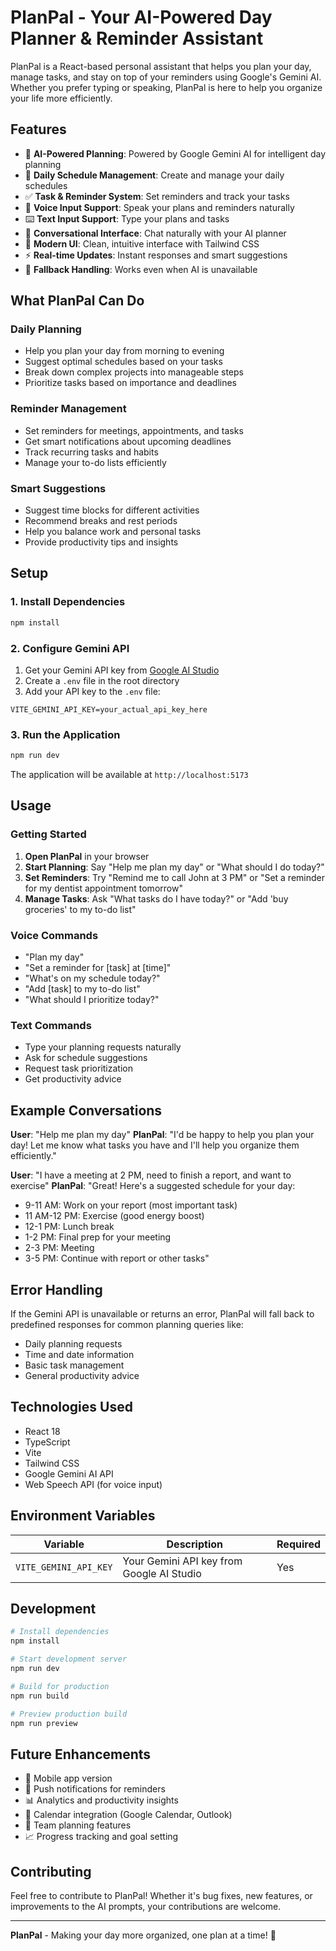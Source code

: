 # PlanPal - Your AI-Powered Day Planner & Reminder Assistant

PlanPal is a React-based personal assistant that helps you plan your day, manage tasks, and stay on top of your reminders using Google's Gemini AI. Whether you prefer typing or speaking, PlanPal is here to help you organize your life more efficiently.

## Features

- 🤖 **AI-Powered Planning**: Powered by Google Gemini AI for intelligent day planning
- 📅 **Daily Schedule Management**: Create and manage your daily schedules
- ✅ **Task & Reminder System**: Set reminders and track your tasks
- 🎤 **Voice Input Support**: Speak your plans and reminders naturally
- ⌨️ **Text Input Support**: Type your plans and tasks
- 💬 **Conversational Interface**: Chat naturally with your AI planner
- 🎨 **Modern UI**: Clean, intuitive interface with Tailwind CSS
- ⚡ **Real-time Updates**: Instant responses and smart suggestions
- 🔄 **Fallback Handling**: Works even when AI is unavailable

## What PlanPal Can Do

### Daily Planning
- Help you plan your day from morning to evening
- Suggest optimal schedules based on your tasks
- Break down complex projects into manageable steps
- Prioritize tasks based on importance and deadlines

### Reminder Management
- Set reminders for meetings, appointments, and tasks
- Get smart notifications about upcoming deadlines
- Track recurring tasks and habits
- Manage your to-do lists efficiently

### Smart Suggestions
- Suggest time blocks for different activities
- Recommend breaks and rest periods
- Help you balance work and personal tasks
- Provide productivity tips and insights

## Setup

### 1. Install Dependencies

```bash
npm install
```

### 2. Configure Gemini API

1. Get your Gemini API key from [Google AI Studio](https://makersuite.google.com/app/apikey)
2. Create a `.env` file in the root directory
3. Add your API key to the `.env` file:

```
VITE_GEMINI_API_KEY=your_actual_api_key_here
```

### 3. Run the Application

```bash
npm run dev
```

The application will be available at `http://localhost:5173`

## Usage

### Getting Started
1. **Open PlanPal** in your browser
2. **Start Planning**: Say "Help me plan my day" or "What should I do today?"
3. **Set Reminders**: Try "Remind me to call John at 3 PM" or "Set a reminder for my dentist appointment tomorrow"
4. **Manage Tasks**: Ask "What tasks do I have today?" or "Add 'buy groceries' to my to-do list"

### Voice Commands
- "Plan my day"
- "Set a reminder for [task] at [time]"
- "What's on my schedule today?"
- "Add [task] to my to-do list"
- "What should I prioritize today?"

### Text Commands
- Type your planning requests naturally
- Ask for schedule suggestions
- Request task prioritization
- Get productivity advice

## Example Conversations

**User**: "Help me plan my day"
**PlanPal**: "I'd be happy to help you plan your day! Let me know what tasks you have and I'll help you organize them efficiently."

**User**: "I have a meeting at 2 PM, need to finish a report, and want to exercise"
**PlanPal**: "Great! Here's a suggested schedule for your day:
- 9-11 AM: Work on your report (most important task)
- 11 AM-12 PM: Exercise (good energy boost)
- 12-1 PM: Lunch break
- 1-2 PM: Final prep for your meeting
- 2-3 PM: Meeting
- 3-5 PM: Continue with report or other tasks"

## Error Handling

If the Gemini API is unavailable or returns an error, PlanPal will fall back to predefined responses for common planning queries like:
- Daily planning requests
- Time and date information
- Basic task management
- General productivity advice

## Technologies Used

- React 18
- TypeScript
- Vite
- Tailwind CSS
- Google Gemini AI API
- Web Speech API (for voice input)

## Environment Variables

| Variable | Description | Required |
|----------|-------------|----------|
| `VITE_GEMINI_API_KEY` | Your Gemini API key from Google AI Studio | Yes |

## Development

```bash
# Install dependencies
npm install

# Start development server
npm run dev

# Build for production
npm run build

# Preview production build
npm run preview
```

## Future Enhancements

- 📱 Mobile app version
- 🔔 Push notifications for reminders
- 📊 Analytics and productivity insights
- 🔗 Calendar integration (Google Calendar, Outlook)
- 👥 Team planning features
- 📈 Progress tracking and goal setting

## Contributing

Feel free to contribute to PlanPal! Whether it's bug fixes, new features, or improvements to the AI prompts, your contributions are welcome.

---

**PlanPal** - Making your day more organized, one plan at a time! 🚀 